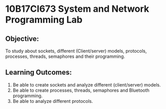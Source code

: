 # 10B17CI673 System  and Network Programming Lab
## Objective: 
To study about sockets, different (Client/server) models, protocols, processes, threads, semaphores and their programming.

## Learning Outcomes: 
1.	Be able to create sockets and analyze different (client/server) models.
2.	Be able to create processes, threads, semaphores and Bluetooth programming.
3.	Be able to analyze different protocols.

